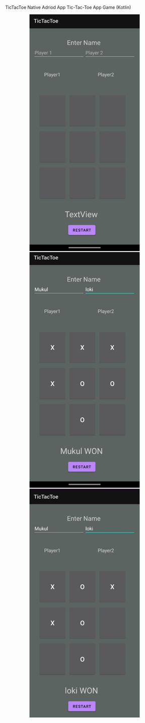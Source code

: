 TicTacToe
Native Adriod App Tic-Tac-Toe App Game (Kotlin) 

<p align="center">
  <img src="img3.jpg" width="350" title="hover text">
  <br> 
  <img src="img2.jpg" width="350" title="hover text">
  <br> 
  <img src="img1.jpg" width="350" alt="accessibility text">
</p
